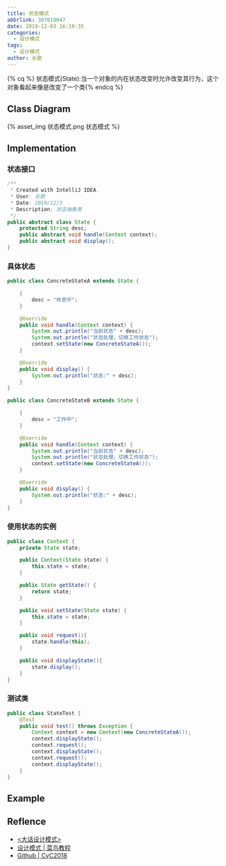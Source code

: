 ```yaml
---
title: 状态模式
abbrlink: 307019047
date: 2019-12-03 16:19:35
categories:
  - 设计模式
tags:
  - 设计模式
author: 长歌
---
```


{% cq %} 状态模式(State):当一个对象的内在状态改变时允许改变其行为，这个对象看起来像是改变了一个类{% endcq %}
<!-- More -->

## Class Diagram
{% asset_img 状态模式.png 状态模式 %}

## Implementation
### 状态接口
```java
/**
 * Created with IntelliJ IDEA.
 * User: 长歌
 * Date: 2019/12/3
 * Description: 状态抽象类
 */
public abstract class State {
    protected String desc;
    public abstract void handle(Context context);
    public abstract void display();
}
```

### 具体状态
```java
public class ConcreteStateA extends State {

    {
        desc = "休息中";
    }

    @Override
    public void handle(Context context) {
        System.out.println("当前状态" + desc);
        System.out.println("状态处理，切换工作状态");
        context.setState(new ConcreteStateA());
    }

    @Override
    public void display() {
        System.out.println("状态:" + desc);
    }
}

public class ConcreteStateB extends State {

    {
        desc = "工作中";
    }

    @Override
    public void handle(Context context) {
        System.out.println("当前状态" + desc);
        System.out.println("状态处理，切换工作状态");
        context.setState(new ConcreteStateA());
    }

    @Override
    public void display() {
        System.out.println("状态:" + desc);
    }
}
```

### 使用状态的实例
```java
public class Context {
    private State state;

    public Context(State state) {
        this.state = state;
    }

    public State getState() {
        return state;
    }

    public void setState(State state) {
        this.state = state;
    }

    public void request(){
        state.handle(this);
    }

    public void displayState(){
        state.display();
    }
}
```

### 测试类
```java
public class StateTest {
    @Test
    public void test() throws Exception {
        Context context = new Context(new ConcreteStateA());
        context.displayState();
        context.request();
        context.displayState();
        context.request();
        context.displayState();
    }
}
```

## Example

## Reflence
- [<大话设计模式>](https://book.douban.com/subject/2334288/)
- [设计模式 | 菜鸟教程](https://www.runoob.com/design-pattern/design-pattern-tutorial.html)
- [Github | CyC2018](https://github.com/CyC2018/CS-Notes/blob/master/notes/%E8%AE%BE%E8%AE%A1%E6%A8%A1%E5%BC%8F%20-%20%E7%9B%AE%E5%BD%95.md)
